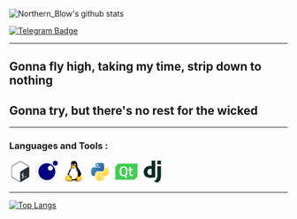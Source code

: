 ![Northern_Blow's github stats](https://github-readme-stats.vercel.app/api?username=NorthernBlow&theme=synthwave&show_icons=True)
<div id="badges">
<a href="https://t.me/NorthernBlow">   
  <img src="https://img.shields.io/badge/Telegram-magenta?style=for-the-badge&logo=telegram&logoColor=white" alt="Telegram Badge"/>
  </a>  
</div>

---


## Gonna fly high, taking my time, strip down to nothing
## Gonna try, but there's no rest for the wicked

---

### Languages and Tools :

<div>
  <img src="https://github.com/devicons/devicon/blob/master/icons/bash/bash-plain.svg" title="bash" alt="bash" wirth="40" height="40"/>&nbsp;
  <img src="https://github.com/devicons/devicon/blob/master/icons/lua/lua-original.svg" title="Lua" alt="Lua" wirth="40" height="40"/>&nbsp;
  <img src="https://github.com/devicons/devicon/blob/master/icons/linux/linux-original.svg" title="Linux" alt="Linux" wirth="40" height="40"/>&nbsp;
  <img src="https://github.com/devicons/devicon/blob/master/icons/python/python-original.svg" title="Python" alt="Python" wirth="40" height="40"/>&nbsp;
  <img src="https://github.com/devicons/devicon/blob/master/icons/qt/qt-original.svg" title="PyQt5" alt="PyQT5" wirth="40" height="40"/>&nbsp;
  <img src="https://github.com/devicons/devicon/blob/master/icons/django/django-plain.svg" title="Django" alt="Django" wirth="40" height="40"/>&nbsp;
  
---  
  
[![Top Langs](https://github-readme-stats.vercel.app/api/top-langs/?username=NorthernBlow&layout=compact&exclude_repo=github-readme-stats,anuraghazra.github.io)](https://github.com/anuraghazra/github-readme-stats)


<!--
**NorthernBlow/NorthernBlow** is a ✨ _special_ ✨ repository because its `README.md` (this file) appears on your GitHub profile.

Here are some ideas to get you started:

- 🔭 I’m currently working on ...
- 🌱 I’m currently learning ...
- 👯 I’m looking to collaborate on ...
- 🤔 I’m looking for help with ...
- 💬 Ask me about ...
- 📫 How to reach me: ...
- 😄 Pronouns: ...
- ⚡ Fun fact: ...
-->
